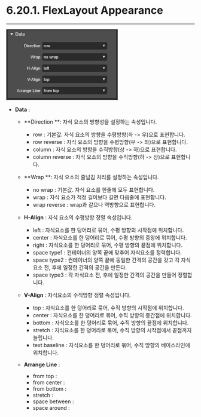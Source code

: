 # 6.20.1. FlexLayout Appearance

---

![](/assets/flexlayout-ex-001.png)

* **Data** :

  * **Direction **: 자식 요소의 방향성을 설정하는 속성입니다.
    * row : 기본값. 자식 요소의 방향을 수평방향\(좌 -&gt; 우\)으로 표현합니다.
    * row reverse : 자식 요소의 방향을 수평방향\(우 -&gt; 좌\)으로 표현합니다.
    * column : 자식 요소의 방향을 수직방향\(상 -&gt; 하\)으로 표현합니다.
    * column reverse : 자식 요소의 방향을 수직방향\(하 -&gt; 상\)으로 표현합니다.
  * **Wrap **: 자식 요소의 줄넘김 처리를 설정하는 속성입니다.
    * no wrap :  기본값. 자식 요소를 한줄에 모두 표현합니다.
    * wrap : 자식 요소가 적정 길이보다 길면 다음줄에 표현합니다.
    * wrap reverse : wrap과 같으나 역방향으로 표현합니다.
  * **H-Align** : 자식 요소의 수평방향 정렬 속성입니다.
    * left :  자식요소를 한 덩어리로 묶어, 수평 방향의 시작점에 위치합니다.
    * center : 자식요소를 한 덩어리로 묶어, 수평 방향의 중앙에 위치합니다.
    * right : 자식요소를 한 덩어리로 묶어, 수평 방향의 끝점에 위치합니다.
    * space type1 : 컨테이너의 양쪽 끝에 맞추어 자식요소를 정력합니다.
    * space type2 :  컨테이너의 양쪽 끝에 동일한 간격의 공간을 갖고 각 자식요소 전, 후에 일정한 간격의 공간을 만든다. 
    * space type3 : 각 자식요소 전, 후에 일정한 간격의 공간을 만들어 정렬합니다.
  * **V-Align** : 자식요소의 수직방향 정렬 속성입니다.

    * top : 자식요소를 한 덩어리로 묶어, 수직 방향의 시작점에 위치합니다.
    * center : 자식요소를 한 덩어리로 묶어, 수직 방향의 중간점에 위치합니다.
    * bottom : 자식요소를 한 덩어리로 묶어, 수직 방향의 끝점에 위치합니다.
    * stretch : 자식요소를 한 덩어리로 묶어, 수직 방향의 시작점에서 끝점까지 늘립니다.
    * text baseline :  자식요소를 한 덩어리로 묶어, 수직 방향의 베이스라인에 위치합니다. 

  * **Arrange Line** :

    * from top :
    * from center :
    * from bottom :
    * stretch :
    * space between :
    * space around :





